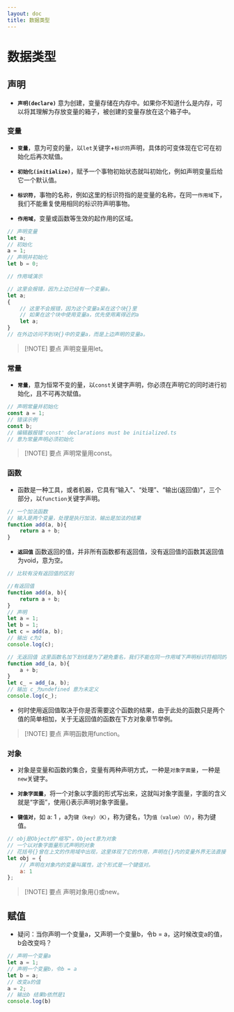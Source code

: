 ```yaml
---
layout: doc
title: 数据类型
---
```


# 数据类型

## 声明

- **`声明(declare)`** 意为创建，变量存储在内存中。如果你不知道什么是内存，可以将其理解为存放变量的箱子，被创建的变量存放在这个箱子中。

### 变量

- **`变量`**，意为可变的量，以`let`关键字+`标识符`声明，具体的可变体现在它可在初始化后再次赋值。

- **`初始化(initialize)`**，赋予一个事物初始状态就叫初始化，例如声明变量后给它一个默认值。

- **`标识符`**，事物的名称，例如这里的标识符指的是变量的名称，在同一`作用域`下，我们不能重复使用相同的标识符声明事物。

- **`作用域`**，变量或函数等生效的起作用的区域。

```js
// 声明变量
let a;
// 初始化
a = 1;
// 声明并初始化
let b = 0;

// 作用域演示

// 这里会报错，因为上边已经有一个变量a。
let a; 
{
    // 这里不会报错，因为这个变量a呆在这个块{}里
    // 如果在这个块中使用变量a，优先使用离得近的a
    let a; 
}
// 在外边访问不到块{}中的变量a，而是上边声明的变量a。
```

> [!NOTE] 要点
声明变量用let。

### 常量

- **`常量`**，意为恒常不变的量，以`const`关键字声明，你必须在声明它的同时进行初始化，且不可再次赋值。

```js
// 声明常量并初始化
const a = 1;
// 错误示例
const b;
// 编辑器报错'const' declarations must be initialized.ts
// 意为常量声明必须初始化
```

> [!NOTE] 要点
声明常量用const。

### 函数

- 函数是一种工具，或者机器，它具有“输入”、“处理”、“输出(返回值)”，三个部分，以`function`关键字声明。

```js
// 一个加法函数
// 输入是两个变量，处理是执行加法，输出是加法的结果
function add(a, b){
    return a + b;
}
```

- **`返回值`** 函数返回的值，并非所有函数都有返回值，没有返回值的函数其返回值为void，意为空。

```js
// 比较有没有返回值的区别

//有返回值
function add(a, b){
    return a + b;
}
// 声明
let a = 1;
let b = 1;
let c = add(a, b);
// 输出 c为2
console.log(c);

// 无返回值 这里函数名加下划线是为了避免重名，我们不能在同一作用域下声明标识符相同的函数或变量。
function add_(a, b){
    a + b;
}
let c_ = add_(a, b);
// 输出 c_为undefined 意为未定义
console.log(c_);
```

- 何时使用返回值取决于你是否需要这个函数的结果，由于此处的函数只是两个值的简单相加，关于无返回值的函数在下方对象章节举例。

> [!NOTE] 要点
声明函数用function。

### 对象

- 对象是变量和函数的集合，变量有两种声明方式，一种是`对象字面量`，一种是`new`关键字。

- **`对象字面量`**，将一个对象以字面的形式写出来，这就叫对象字面量，字面的含义就是“字面”，使用{}表示声明对象字面量。

- **`键值对`**，如 a: 1 ，a为`键（key）（K）`，称为键名，1为`值（value）（V）`，称为键值。

```js
// obj是Object的"缩写"，Object意为对象
// 一个以对象字面量形式声明的对象
// 花括号{}曾在上文的作用域中出现，这里体现了它的作用，声明在{}内的变量外界无法直接访问
let obj = {
    // 声明在对象内的变量叫属性，这个形式是一个键值对。
    a: 1
};
```

> [!NOTE] 要点
声明对象用{}或new。

## 赋值

- 疑问：当你声明一个变量a，又声明一个变量b，令b = a，这时候改变a的值，b会改变吗？

```js
// 声明一个变量a
let a = 1;
// 声明一个变量b，令b = a
let b = a;
// 改变a的值
a = 2;
// 输出b 结果b依然是1
console.log(b)
```

